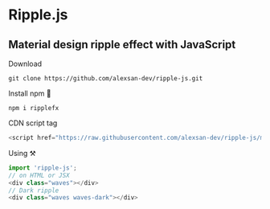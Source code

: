 # Ripple.js
## Material design ripple effect with JavaScript

Download 
```
git clone https://github.com/alexsan-dev/ripple-js.git
```

Install npm 🔧
```
npm i ripplefx
```

CDN script tag
```javascript
<script href="https://raw.githubusercontent.com/alexsan-dev/ripple-js/master/index.js"></script>
```


Using ⚒️
```javascript
import 'ripple-js';
// on HTML or JSX
<div class="waves"></div>
// Dark ripple
<div class="waves waves-dark"></div>
```
